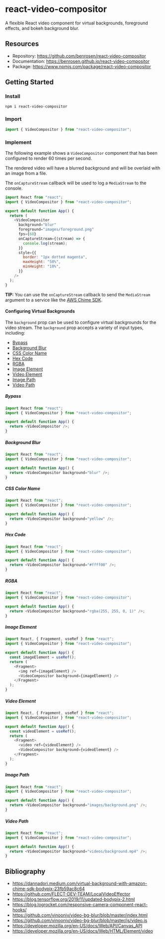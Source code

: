 # react-video-compositor

A flexible React video component for virtual backgrounds, foreground effects, and bokeh background blur.

## Resources

- Repository: https://github.com/benrosen/react-video-compositor
- Documentation: https://benrosen.github.io/react-video-compositor
- Package: https://www.npmjs.com/package/react-video-compositor

## Getting Started

### Install

`npm i react-video-compositor`

### Import

```javascript
import { VideoCompositor } from "react-video-compositor";
```

### Implement

The following example shows a `VideoCompositor` component that has been configured to render 60 times per second.

The rendered video will have a blurred background and will be overlaid with an image from a file.

The `onCaptureStream` callback will be used to log a `MediaStream` to the console.

```javascript
import React from "react";
import { VideoCompositor } from "react-video-compositor";

export default function App() {
  return (
    <VideoCompositor
      background="blur"
      foreground="images/foreground.png"
      fps={60}
      onCaptureStream={(stream) => {
        console.log(stream);
      }}
      style={{
        border: "1px dotted magenta",
        maxHeight: "50%",
        minHeight: "10%",
      }}
    />
  );
}
```

**TIP:** You can use the `onCaptureStream` callback to send the `MediaStream` argument to a service like the [AWS Chime SDK](https://aws.amazon.com/chime/chime-sdk/).

#### Configuring Virtual Backgrounds

The `background` prop can be used to configure virtual backgrounds for the video stream. The `background` prop accepts a variety of input types, including:

- [Bypass](#raw-video)
- [Background Blur](#background-blur)
- [CSS Color Name](#css-color-name)
- [Hex Code](#hex-code)
- [RGBA](#rgba)
- [Image Element](#image-element)
- [Video Element](#video-element)
- [Image Path](#image-path)
- [Video Path](#video-path)

##### Bypass

```javascript
import React from "react";
import { VideoCompositor } from "react-video-compositor";

export default function App() {
  return <VideoCompositor />;
}
```

##### Background Blur

```javascript
import React from "react";
import { VideoCompositor } from "react-video-compositor";

export default function App() {
  return <VideoCompositor background="blur" />;
}
```

##### CSS Color Name

```javascript
import React from "react";
import { VideoCompositor } from "react-video-compositor";

export default function App() {
  return <VideoCompositor background="yellow" />;
}
```

##### Hex Code

```javascript
import React from "react";
import { VideoCompositor } from "react-video-compositor";

export default function App() {
  return <VideoCompositor background="#ffff00" />;
}
```

##### RGBA

```javascript
import React from "react";
import { VideoCompositor } from "react-video-compositor";

export default function App() {
  return <VideoCompositor background="rgba(255, 255, 0, 1)" />;
}
```

##### Image Element

```javascript
import React, { Fragement, useRef } from "react";
import { VideoCompositor } from "react-video-compositor";

export default function App() {
  const imageElement = useRef();
  return (
    <Fragment>
      <img ref={imageElement} />
      <VideoCompositor background={imageElement} />
    </Fragment>
  );
}
```

##### Video Element

```javascript
import React, { Fragement, useRef } from "react";
import { VideoCompositor } from "react-video-compositor";

export default function App() {
  const videoElement = useRef();
  return (
    <Fragment>
      <video ref={videoElement} />
      <VideoCompositor background={videoElement} />
    </Fragment>
  );
}
```

##### Image Path

```javascript
import React from "react";
import { VideoCompositor } from "react-video-compositor";

export default function App() {
  return <VideoCompositor background="images/background.png" />;
}
```

##### Video Path

```javascript
import React from "react";
import { VideoCompositor } from "react-video-compositor";

export default function App() {
  return <VideoCompositor background="videos/background.mp4" />;
}
```

## Bibliography

- https://dannadori.medium.com/virtual-background-with-amazon-chime-sdk-bodypix-23fb59ac8c64
- https://github.com/FLECT-DEV-TEAM/LocalVideoEffector
- https://blog.tensorflow.org/2019/11/updated-bodypix-2.html
- https://blog.logrocket.com/responsive-camera-component-react-hooks/
- https://github.com/vinooniv/video-bg-blur/blob/master/index.html
- https://github.com/vinooniv/video-bg-blur/blob/master/js/video.js
- https://developer.mozilla.org/en-US/docs/Web/API/Canvas_API
- https://developer.mozilla.org/en-US/docs/Web/HTML/Element/video
